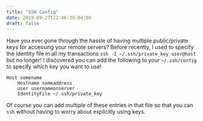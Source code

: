 ```yaml
---
title: "SSH Config"
date: 2019-09-27T22:46:39-04:00
draft: false
---
```


Have you ever gone through the hassle of having multiple public/private keys for accessing your remote servers? Before recently, I used to specify the identity file in all my transactions `ssh -I ~/.ssh/private_key user@host` but no longer! I discovered you can add the following to your `~/.ssh/config` to specify which key you want to use!

```
Host somename 
    Hostname someaddress
    user usernameonserver
    IdentityFile ~/.ssh/private_key
```

Of course you can add multiple of these entries in that file so that you can `ssh` without having to worry about explicitly using keys.
